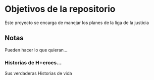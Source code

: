 # Objetivos de la repositorio

Este proyecto se encarga de manejar los planes de la liga de la justicia


## Notas
Pueden hacer lo que quieran...

### Historias de H+eroes...
Sus verdaderas Historias de vida 

